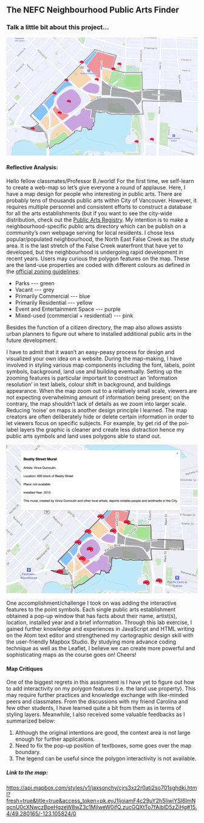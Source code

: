 ## The NEFC Neighbourhood Public Arts Finder


### Talk a little bit about this project… 

![alt text][logo]

[logo]:https://github.com/JacksonCHY/JacksonCHY-web/blob/master/Web-mapping/Overview.png "NEFC Neighbourhood Public Arts Finder"
#### Reflective Analysis: 

Hello fellow classmates/Professor B./world! For the first time, we self-learn to create a web-map so let’s give everyone a round of applause. Here, I have a map design for people who interesting in public arts. There are probably tens of thousands public arts within City of Vancouver. However, it requires multiple personnel and consistent efforts to construct a database for all the arts establishments (but if you want to see the city-wide distribution, check out the  [Public Arts Registry](https://covapp.vancouver.ca/PublicArtRegistry/HomePage.aspx). My intention is to make a neighbourhood-specific public arts directory which can be publish on a community’s own webpage serving for local residents. I chose less popular/populated neighbourhood, the North East False Creek as the study area. It is the last stretch of the False Creek waterfront that have yet to developed, but the neighbourhood is undergoing rapid development in recent years. Users may curious the polygon features on the map. These are the land-use properties are coded with different colours as defined in the [official zoning guidelines]( https://vancouver.ca/home-property-development/northeast-false-creek.asp): 
- Parks --- green
- Vacant --- grey
- Primarily Commercial --- blue
- Primarily Residential --- yellow
- Event and Entertainment Space --- purple
- Mixed-used (commercial + residential) --- pink

Besides the function of a citizen directory, the map also allows assists urban planners to figure out where to installed additional public arts in the future development. 

I have to admit that it wasn’t an easy-peasy process for design and visualized your own idea on a website. During the map-making, I have involved in styling various map components including the font, labels, point symbols, background, land use and building eventually. Setting up the zooming features is particular important to construct an ‘information resolution’ in text labels, colour shift in background, and buildings appearance. When the map zoom out to a relatively small scale, viewers are not expecting overwhelming amount of information being present; on the contrary, the map shouldn’t lack of details as we zoom into larger scale. Reducing ‘noise’ on maps is another design principle I learned. The map creators are often deliberately hide or delete certain information in order to let viewers focus on specific subjects. For example, by get rid of the poi-label layers the graphic is cleaner and create less distraction hence my public arts symbols and land uses polygons able to stand out.

![alt text](https://github.com/JacksonCHY/JacksonCHY-web/blob/master/Web-mapping/Excerpt.png "Excerpt Of My Map")

One accomplishment/challenge I took on was adding the interactive features to the point symbols. Each single public arts establishment obtained a pop-up window that has facts about their name, artist(s), location, installed year and a brief information. Through this lab exercise, I gained further knowledge and experiences in JavaScript and HTML writing on the Atom text editor and strengthened my cartographic design skill with the user-friendly Mapbox Studio. By studying more advance coding technique as well as the Leaflet, I believe we can create more powerful and sophisticating maps as the course goes on!
Cheers!

#### Map Critiques
One of the biggest regrets in this assignment is I have yet to figure out how to add interactivity on my polygon features (i.e. the land use property). This may require further practices and knowledge exchange with like-minded peers and classmates. From the discussions with my friend Carolina and few other students, I have learned quite a bit from them as in terms of styling layers. Meanwhile, I also received some valuable feedbacks as I summarized below: 

1.	Although the original intentions are good, the context area is not large enough for further applications. 
2.	Need to fix the pop-up position of textboxes, some goes over the map boundary.
3.	The legend can be useful since the polygon interactivity is not available. 

##### Link to the map: 
https://api.mapbox.com/styles/v1/jaxsonchy/cjrs3xz2r0ati2so701sghdkj.html?fresh=true&title=true&access_token=pk.eyJ1IjoiamF4c29uY2h5IiwiYSI6ImNqcnU0cXNwczBpeHgzeW8wZ3c1MjlweW0ifQ.zucGQXtTo7fAiblD5zZiHg#15.4/49.280165/-123.105824/0
